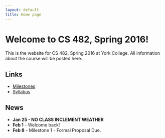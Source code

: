 ```yaml
---
layout: default
title: Home page
---
```


# Welcome to CS 482, Spring 2016!

This is the website for CS 482, Spring 2016 at York College.
All information about the course will be posted here.

## Links

* [Milestones](milestones/index.html)
* [Syllabus](syllabus.html)

## News

* **Jan 25  - NO CLASS INCLEMENT WEATHER** 
* **Feb 1** - Welcome back!
* **Feb 8** - Milestone 1 - Formal Proposal Due.

<!--
* **Mar 16 - Minimal Working System Demo Due.**
* **Apr 13 - 50% Working System Demo Due.**
* **May 11 - 12:45-2:45pm Final Working System Demo Due.**
* **May 14 - Final Report Due by 5pm.**
-->